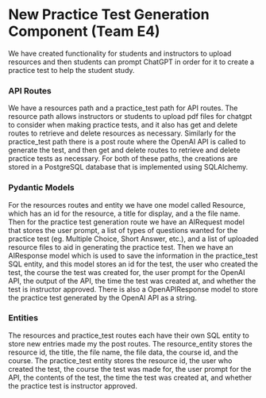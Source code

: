 # New Practice Test Generation Component (Team E4)

We have created functionality for students and instructors to upload resources and then students can prompt ChatGPT in order for it to create a practice test to help the student study.

### API Routes

We have a resources path and a practice_test path for API routes. The resource path allows instructors or students to upload pdf files for chatgpt to consider when making practice tests, and it also has get and delete routes to retrieve and delete resources as necessary. Similarly for the practice_test path there is a post route where the OpenAI API is called to generate the test, and then get and delete routes to retrieve and delete practice tests as necessary. For both of these paths, the creations are stored in a PostgreSQL database that is implemented using SQLAlchemy.

### Pydantic Models

For the resources routes and entity we have one model called Resource, which has an id for the resource, a title for display, and a the file name. Then for the practice test generation route we have an AIRequest model that stores the user prompt, a list of types of questions wanted for the practice test (eg. Multiple Choice, Short Answer, etc.), and a list of uploaded resource files to aid in generating the practice test. Then we have an AIResponse model which is used to save the information in the practice_test SQL entity, and this model stores an id for the test, the user who created the test, the course the test was created for, the user prompt for the OpenAI API, the output of the API, the time the test was created at, and whether the test is instructor approved. There is also a OpenAPIResponse model to store the practice test generated by the OpenAI API as a string. 

### Entities

The resources and practice_test routes each have their own SQL entity to store new entries made my the post routes. The resource_entity stores the resource id, the title, the file name, the file data, the course id, and the course. The practice_test entity stores the resource id, the user who created the test, the course the test was made for, the user prompt for the API, the contents of the test, the time the test was created at, and whether the practice test is instructor approved.